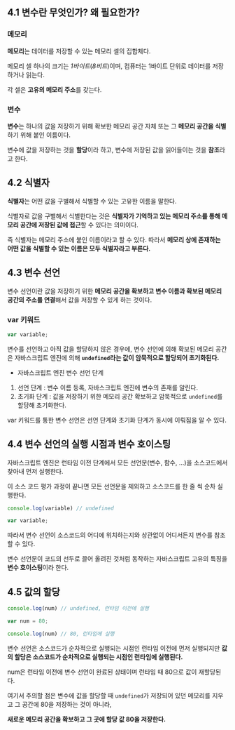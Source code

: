 ## 4.1 변수란 무엇인가? 왜 필요한가?

### 메모리

**메모리**는 데이터를 저장할 수 있는 메모리 셀의 집합체다. 

메모리 셀 하나의 크기는 *1바이트*(*8비트*)이며, 컴퓨터는 1바이트 단위로 데이터를 저장하거나 읽는다.

각 셀은 **고유의 메모리 주소**를 갖는다.

### 변수

**변수**는 하나의 값을 저장하기 위해 확보한 메모리 공간 자체 또는 그 **메모리 공간을 식별**하기 위해 붙인 이름이다.

변수에 값을 저장하는 것을 **할당**이라 하고, 변수에 저장된 값을 읽어들이는 것을 **참조**라고 한다.

## 4.2 식별자

**식별자**는 어떤 값을 구별해서 식별할 수 있는 고유한 이름을 말한다.

식별자로 값을 구별해서 식별한다는 것은 **식별자가 기억하고 있는 메모리 주소를 통해 메모리 공간에 저장된 값에 접근**할 수 있다는 의미이다.

즉 식별자는 메모리 주소에 붙인 이름이라고 할 수 있다. 따라서 **메모리 상에 존재하는 어떤 값을 식별할 수 있는 이름은 모두 식별자라고 부른다.**

## 4.3 변수 선언

변수 선언이란 값을 저장하기 위한 **메모리 공간을 확보하고 변수 이름과 확보된 메모리 공간의 주소를 연결**해서 값을 저장할 수 있게 하는 것이다.

### var 키워드
```js
var variable;
```
변수를 선언하고 아직 값을 할당하지 않은 경우에, 변수 선언에 의해 확보된 메모리 공간은 자바스크립트 엔진에 의해 **`undefined`라는 값이 암묵적으로 할당되어 초기화된다.**

- 자바스크립트 엔진 변수 선언 단계
1. 선언 단계 : 변수 이름 등록, 자바스크립트 엔진에 변수의 존재를 알린다.
2. 초기화 단계 : 값을 저장하기 위한 메모리 공간 확보하고 암묵적으로 `undefined`를 할당해 초기화한다.

var 키워드를 통한 변수 선언은 선언 단계와 초기화 단계가 동시에 이뤄짐을 알 수 있다.

## 4.4 변수 선언의 실행 시점과 변수 호이스팅

자바스크립트 엔진은 런타임 이전 단계에서 모든 선언문(변수, 함수, ...)을 소스코드에서 찾아내 먼저 실행한다.

이 소스 코드 평가 과정이 끝나면 모든 선언문을 제외하고 소스코드를 한 줄 씩 순차 실행한다.
```js
console.log(variable) // undefined

var variable;
```
따라서 변수 선언이 소스코드의 어디에 위치하는지와 상관없이 어디서든지 변수를 참조할 수 있다.

변수 선언문이 코드의 선두로 끌어 올려진 것처럼 동작하는 자바스크립트 고유의 특징을 **변수 호이스팅**이라 한다.

## 4.5 값의 할당
```js
console.log(num) // undefined, 런타임 이전에 실행

var num = 80;

console.log(num) // 80, 런타임에 실행
```
변수 선언은 소스코드가 순차적으로 실행되는 시점인 런타임 이전에 먼저 실행되지만 **값의 할당은 소스코드가 순차적으로 실행되는 시점인 런타임에 실행된다.**

num은 런타임 이전에 변수 선언이 완료된 상태이며 런타임 때 80으로 값이 재할당된다.

여기서 주의할 점은 변수에 값을 할당할 때 `undefined`가 저장되어 있던 메모리를 지우고 그 공간에 80을 저장하는 것이 아니라, 

**새로운 메모리 공간을 확보하고 그 곳에 할당 값 80을 저장한다.**
